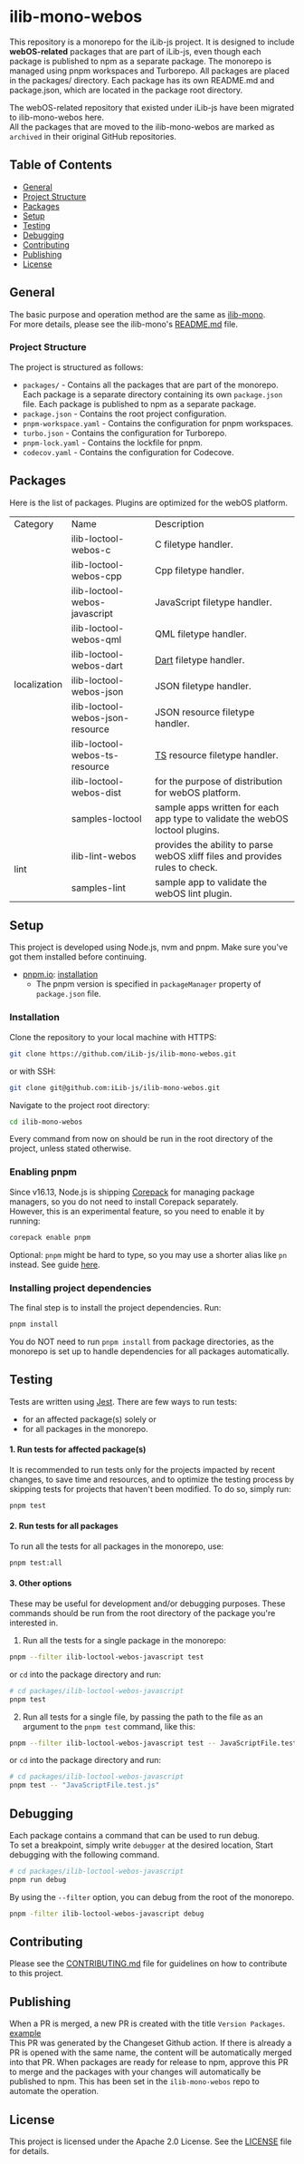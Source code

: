 # ilib-mono-webos

This repository is a monorepo for the iLib-js project. It is designed to include **webOS-related** packages that are part of iLib-js, even though each package is published to npm as a separate package.
The monorepo is managed using pnpm workspaces and Turborepo.
All packages are placed in the packages/ directory. Each package has its own README.md and package.json, which are located in the package root directory.

The webOS-related repository that existed under iLib-js have been migrated to ilib-mono-webos here.  
All the packages that are moved to the ilib-mono-webos are marked as `archived` in their original GitHub repositories.

## Table of Contents
- [General](#general)
- [Project Structure](#project-structure)
- [Packages](#packages)
- [Setup](#setup)
- [Testing](#testing)
- [Debugging](#debugging)
- [Contributing](#contributing)
- [Publishing](#publishing)
- [License](#license)

## General
The basic purpose and operation method are the same as [ilib-mono](https://github.com/iLib-js/ilib-mono).   
For more details, please see the ilib-mono's [README.md](https://github.com/iLib-js/ilib-mono/blob/main/README.md) file.   

### Project Structure
The project is structured as follows:
- `packages/` - Contains all the packages that are part of the monorepo. Each package is a separate directory containing its own `package.json` file. Each package is published to npm as a separate package.
- `package.json` - Contains the root project configuration.
- `pnpm-workspace.yaml` - Contains the configuration for pnpm workspaces.
- `turbo.json` - Contains the configuration for Turborepo.
- `pnpm-lock.yaml` - Contains the lockfile for pnpm.
- `codecov.yaml` - Contains the configuration for Codecove.


## Packages

Here is the list of packages. Plugins are optimized for the webOS platform.
<table>
  <tr>
    <td>Category</td><td>Name</td><td>Description</td>
  </tr>
  <tr>
    <td rowspan="10">localization</td>
    <td>ilib-loctool-webos-c</td>
    <td>C filetype handler.</td>
  </tr>
  <tr>
    <td>ilib-loctool-webos-cpp</td>
    <td>Cpp filetype handler.</td>
  </tr>
  <tr>
    <td>ilib-loctool-webos-javascript</td>
    <td>JavaScript filetype handler.</td>
  </tr>
  <tr>
    <td>ilib-loctool-webos-qml</td>
    <td>QML filetype handler.</td>
  </tr>
  <tr>
    <td>ilib-loctool-webos-dart</td>
    <td><a href="https://docs.fileformat.com/programming/dart/">Dart</a> filetype handler.</td>
  </tr>
  <tr>
    <td>ilib-loctool-webos-json</td>
    <td> JSON filetype handler.</td>
  </tr>
  <tr>
    <td>ilib-loctool-webos-json-resource</td>
    <td>JSON resource filetype handler.</td>
  </tr>
  <tr>
    <td>ilib-loctool-webos-ts-resource</td>
    <td><a href="https://doc.qt.io/qt-6/linguist-ts-file-format.html">TS</a> resource filetype handler.</td>
  </tr>
  <tr>
    <td>ilib-loctool-webos-dist</td>
    <td>for the purpose of distribution for webOS platform.</td>
  </tr>
  <tr>
    <td>samples-loctool</td>
    <td>sample apps written for each app type to validate the webOS loctool plugins.</td>
  </tr>
  <tr>
    <td rowspan="2">lint</td>
    <td>ilib-lint-webos</td>
    <td>provides the ability to parse webOS xliff files and provides rules to check.</td>
  </tr>
  <tr>
    <td>samples-lint</td>
    <td>sample app to validate the webOS lint plugin.</td>
  </tr>
</table>

## Setup
This project is developed using Node.js, nvm and pnpm.
Make sure you've got them installed before continuing.

- [pnpm.io](https://pnpm.io/): [installation](https://pnpm.io/installation)
    - The pnpm version is specified in `packageManager` property of `package.json` file.

### Installation

Clone the repository to your local machine with HTTPS:

```bash
git clone https://github.com/iLib-js/ilib-mono-webos.git
```

or with SSH:

```bash
git clone git@github.com:iLib-js/ilib-mono-webos.git
````

Navigate to the project root directory:

```bash
cd ilib-mono-webos
```
Every command from now on should be run in the root directory of the project, unless stated otherwise.


### Enabling pnpm

Since v16.13, Node.js is shipping [Corepack](https://nodejs.org/api/corepack.html) for managing package managers, so you
do not need to install Corepack separately.  
However, this is an experimental feature, so you need to enable it by running:

```bash
corepack enable pnpm
```

Optional: `pnpm` might be hard to type, so you may use a shorter alias like `pn` instead. See
guide [here](https://pnpm.io/installation#using-a-shorter-alias).

### Installing project dependencies

The final step is to install the project dependencies. Run:

```bash
pnpm install
```

You do NOT need to run `pnpm install` from package directories, as the monorepo is set up to handle dependencies for all
packages automatically.


## Testing

Tests are written using [Jest](https://jestjs.io/).
There are few ways to run tests:

* for an affected package(s) solely or
* for all packages in the monorepo.

#### 1. Run tests for affected package(s)

It is recommended to run tests only for the projects impacted by recent changes, to save time and resources, and to
optimize the testing process by skipping tests for projects that haven't been modified. To do so, simply run:

```bash
pnpm test
```

#### 2. Run tests for all packages

To run all the tests for all packages in the monorepo, use:

```bash
pnpm test:all
```

#### 3. Other options

These may be useful for development and/or debugging purposes.
These commands should be run from the root directory of the package you're interested in.

1. Run all the tests for a single package in the monorepo:

```bash
pnpm --filter ilib-loctool-webos-javascript test
```

or `cd` into the package directory and run:

```bash
# cd packages/ilib-loctool-webos-javascript
pnpm test
```

2. Run all tests for a single file, by passing the path to the file as an argument to the `pnpm test` command, like
   this:

```bash
pnpm --filter ilib-loctool-webos-javascript test -- JavaScriptFile.test.js
```

or `cd` into the package directory and run:

```bash
# cd packages/ilib-loctool-webos-javascript
pnpm test -- "JavaScriptFile.test.js"
```

## Debugging

Each package contains a command that can be used to run debug.  
To set a breakpoint, simply write `debugger` at the desired location, Start debugging with the following command.

```bash
# cd packages/ilib-loctool-webos-javascript
pnpm run debug
```

By using the `--filter` option, you can debug from the root of the monorepo.

```bash
pnpm -filter ilib-loctool-webos-javascript debug
```

## Contributing

Please see the [CONTRIBUTING.md](./CONTRIBUTING.md) file for guidelines on how to contribute to this project.

## Publishing
When a PR is merged, a new PR is created with the title `Version Packages`. [example](https://github.com/iLib-js/ilib-mono-webos/pull/25)  
This PR was generated by the Changeset Github action. If there is already a PR is opened with the same name, the content will be automatically merged into that PR. When packages are ready for release to npm, approve this PR to merge and the packages with your changes will automatically be published to npm. This has been set in the `ilib-mono-webos` repo to automate the operation.

## License
This project is licensed under the Apache 2.0 License. See the [LICENSE](./LICENSE) file for details.